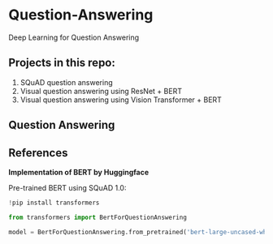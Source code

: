 # Question-Answering
Deep Learning for Question Answering

## Projects in this repo:

1. SQuAD question answering
2. Visual question answering using ResNet + BERT
3. Visual question answering using Vision Transformer + BERT

## Question Answering

## References

**Implementation of BERT by Huggingface**

Pre-trained BERT using SQuAD 1.0:

```python
!pip install transformers

from transformers import BertForQuestionAnswering

model = BertForQuestionAnswering.from_pretrained('bert-large-uncased-whole-word-masking-finetuned-squad')
```
